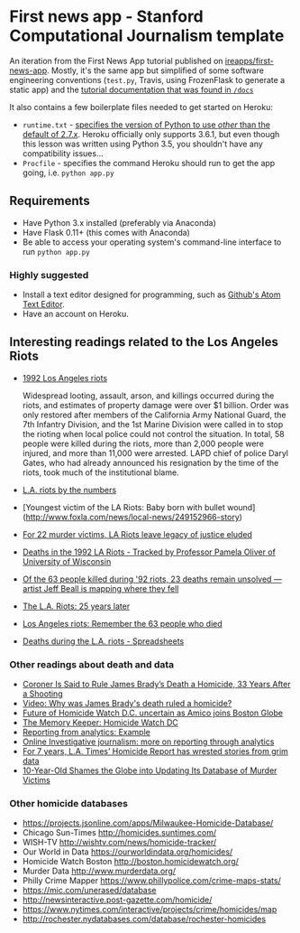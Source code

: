 # First news app - Stanford Computational Journalism template

An iteration from the First News App tutorial published on [ireapps/first-news-app](ireapps/first-news-app). Mostly, it's the same app but simplified of some software engineering conventions (`test.py`, Travis, using FrozenFlask to generate a static app) and the [tutorial documentation that was found in `/docs`](http://first-news-app.rtfd.org/)

It also contains a few boilerplate files needed to get started on Heroku:

- `runtime.txt` - [specifies the version of Python to use *other* than the default of 2.7.x](https://devcenter.heroku.com/articles/python-runtimes). Heroku officially only supports 3.6.1, but even though this lesson was written using Python 3.5, you shouldn't have any compatibility issues... 
- `Procfile` - specifies the command Heroku should run to get the app going, i.e. `python app.py`



## Requirements

- Have Python 3.x installed (preferably via Anaconda)
- Have Flask 0.11+ (this comes with Anaconda)
- Be able to access your operating system's command-line interface to run `python app.py`

### Highly suggested

- Install a text editor designed for programming, such as [Github's Atom Text Editor](https://atom.io/).
- Have an account on Heroku.



## Interesting readings related to the Los Angeles Riots

- [1992 Los Angeles riots](https://en.wikipedia.org/wiki/1992_Los_Angeles_riots)
  
  Widespread looting, assault, arson, and killings occurred during the riots, and estimates of property damage were over $1 billion. Order was only restored after members of the California Army National Guard, the 7th Infantry Division, and the 1st Marine Division were called in to stop the rioting when local police could not control the situation. In total, 58 people were killed during the riots, more than 2,000 people were injured, and more than 11,000 were arrested. LAPD chief of police Daryl Gates, who had already announced his resignation by the time of the riots, took much of the institutional blame.




- [L.A. riots by the numbers](http://www.latimes.com/local/1992riots/la-me-riots-25-years-20170420-htmlstory.html)
- [Youngest victim of the LA Riots: Baby born with bullet wound]
(http://www.foxla.com/news/local-news/249152966-story)
- [For 22 murder victims, LA Riots leave legacy of justice eluded](http://www.foxnews.com/us/2012/04/29/for-22-murder-victims-la-riots-leave-legacy-justice-eluded.html)
- [Deaths in the 1992 LA Riots - Tracked by Professor Pamela Oliver of University of Wisconsin](http://www.ssc.wisc.edu/~oliver/soc220/Lectures220/AfricanAmericans/LA%20Riot%201992%20Deaths.htm)
- [Of the 63 people killed during '92 riots, 23 deaths remain unsolved — artist Jeff Beall is mapping where they fell](http://www.latimes.com/entertainment/arts/miranda/la-et-cam-la-riots-jeff-beall-los-angeles-uprising-20170427-htmlstory.html)
- [The L.A. Riots: 25 years later](http://timelines.latimes.com/los-angeles-riots/)
- [Los Angeles riots: Remember the 63 people who died](http://latimesblogs.latimes.com/lanow/2012/04/los-angeles-riots-remember-the-63-people-who-died-.html)
- [Deaths during the L.A. riots - Spreadsheets](http://spreadsheets.latimes.com/la-riots-deaths/)


### Other readings about death and data

- [Coroner Is Said to Rule James Brady’s Death a Homicide, 33 Years After a Shooting](https://www.nytimes.com/2014/08/09/us/james-brady-s-death-ruled-a-homicide-police-say.html)
- [Video: Why was James Brady's death ruled a homicide?](http://www.latimes.com/nation/nationnow/81041387-132.html)
- [Future of Homicide Watch D.C. uncertain as Amico joins Boston Globe](https://www.poynter.org/2014/future-of-homicide-watch-d-c-uncertain-as-amico-joins-boston-globe/260868/)
- [The Memory Keeper: Homicide Watch DC](https://www.washingtonian.com/2012/02/10/the-memory-keeper-homicide-watch-dc/)
- [Reporting from analytics: Example](https://web.archive.org/web/20160331122250/http://lauraamico.tumblr.com/post/5196806316/reporting-from-analytics-example)
- [Online Investigative journalism: more on reporting through analytics](https://web.archive.org/web/20160406200406/https://lauraamico.tumblr.com/post/11316313807/online-investigative-journalism-more-on-reporting)
- [For 7 years, L.A. Times’ Homicide Report has wrested stories from grim data](https://www.poynter.org/2014/since-2007-l-a-times-homicide-report-has-wrested-stories-from-data/240349/)
- [10-Year-Old Shames the Globe into Updating Its Database of Murder Victims](http://www.bostonmagazine.com/news/blog/2015/01/09/10-year-old-shames-boston-globe-updating-database-murder-victims/)

### Other homicide databases

- https://projects.jsonline.com/apps/Milwaukee-Homicide-Database/
- Chicago Sun-Times http://homicides.suntimes.com/
- WISH-TV http://wishtv.com/news/homicide-tracker/
- Our World in Data https://ourworldindata.org/homicides/
- Homicide Watch Boston http://boston.homicidewatch.org/
- Murder Data http://www.murderdata.org/
- Philly Crime Mapper https://www.phillypolice.com/crime-maps-stats/
- https://mic.com/unerased/database
- http://newsinteractive.post-gazette.com/homicide/
- https://www.nytimes.com/interactive/projects/crime/homicides/map
- http://rochester.nydatabases.com/database/rochester-homicides

